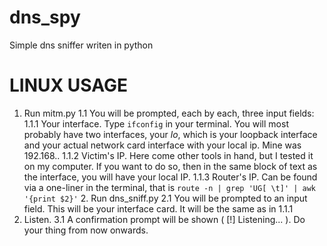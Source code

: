 # dns_spy
Simple dns sniffer writen in python

# LINUX USAGE

1. Run mitm.py
    1.1 You will be prompted, each by each, three input fields:
        1.1.1 Your interface. Type ```ifconfig``` in your terminal. You will most
                probably have two interfaces, your *lo*, which is your loopback interface
                and your actual network card interface with your local ip. Mine was
                192.168.<something>.<something>
        1.1.2 Victim's IP. Here come other tools in hand, but I tested it on my computer.
              If you want to do so, then in the same block of text as the interface, you
                will have your local IP.
        1.1.3 Router's IP. Can be found via a one-liner in the terminal, that is
                ```route -n | grep 'UG[ \t]' | awk '{print $2}'```
   2. Run dns_sniff.py
    2.1 You will be prompted to an input field. This will be your interface card.
        It will be the same as in 1.1.1
3. Listen.
    3.1 A confirmation prompt will be shown ( [!] Listening... ). Do your thing from
        now onwards.
